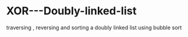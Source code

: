 # XOR---Doubly-linked-list
traversing , reversing and sorting a doubly linked list using bubble sort
